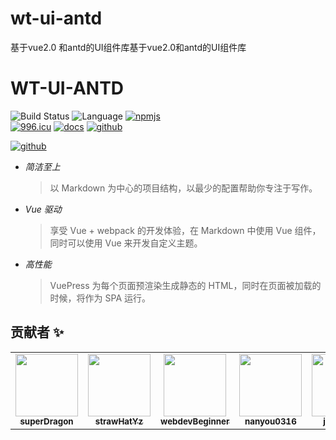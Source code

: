 # wt-ui-antd

基于vue2.0
和antd的UI组件库基于vue2.0和antd的UI组件库

<h1 align="center">
<h1>WT-UI-ANTD</h1>
  <a><img src="https://img.shields.io/circleci/project/github/vuejs/vue/dev.svg" alt="Build Status"></a>
  <a><img src="https://img.shields.io/badge/language-vue-42b983.svg" alt="Language"></a>
  <a href="https://www.npmjs.com/package/@wt/wt-ui-antd"><img src="https://img.shields.io/badge/npmjs-WTUIAntd-red.svg" alt="npmjs"></a>
  <br>
    <a href="https://996.icu"><img src="https://img.shields.io/badge/link-996.icu-red.svg" alt="996.icu"></a>
  <a href="https://github.com/xkloveme/wt-ui-antd"><img src="https://img.shields.io/badge/WTUIAntd-doc-blue.svg" alt="docs"></a>
   <a href="https://github.com/xkloveme/wt-ui-antd"><img src="https://img.shields.io/badge/github-lib-darkslategrey.svg" alt="github"></a>

<a href="https://www.jixiaokang.com/wt-ui-antd/"><img src="https://forthebadge.com/images/badges/built-with-love.svg" alt="github"></a>

</h1>

-   _简洁至上_
    > 以 Markdown 为中心的项目结构，以最少的配置帮助你专注于写作。
-   _Vue 驱动_
    > 享受 Vue + webpack 的开发体验，在 Markdown 中使用 Vue 组件，同时可以使用 Vue 来开发自定义主题。
-   _高性能_
    > VuePress 为每个页面预渲染生成静态的 HTML，同时在页面被加载的时候，将作为 SPA 运行。

## 贡献者 ✨



<!-- ALL-CONTRIBUTORS-LIST:START - Do not remove or modify this section -->
<!-- prettier-ignore-start -->
<!-- markdownlint-disable -->
<table>
  <tr>
    <td align="center"><a href="https://www.jixiaokang.com/"><img src="https://avatars.githubusercontent.com/u/29595042?v=4" width="100px;" style="borderRadius:100%" alt=""/><br /><sub><b>superDragon</b></sub></a></td>
    <td align="center"><a href="https://github.com/strawHatYz"><img src="https://avatars.githubusercontent.com/u/43464132?v=4" width="100px;" style="borderRadius:100%" alt=""/><br /><sub><b>strawHatYz</b></sub></a></td>
    <td align="center"><a href="https://github.com/webdevBeginner"><img src="https://avatars.githubusercontent.com/u/37663902?v=4" width="100px;" style="borderRadius:100%" alt=""/><br /><sub><b>webdevBeginner</b></sub></a></td>
    <td align="center"><a href="https://github.com/nanyou0316"><img src="https://avatars.githubusercontent.com/u/55910517?v=4" width="100px;" style="borderRadius:100%" alt=""/><br /><sub><b>nanyou0316</b></sub></a></td>
    <td align="center"><a href="https://github.com/jingyongx"><img src="https://avatars.githubusercontent.com/u/74340084?v=4" width="100px;" style="borderRadius:100%" alt=""/><br /><sub><b>jingyongx</b></sub></a></td>
  </tr>
</table>

<!-- markdownlint-restore -->
<!-- prettier-ignore-end -->

<!-- ALL-CONTRIBUTORS-LIST:END -->
